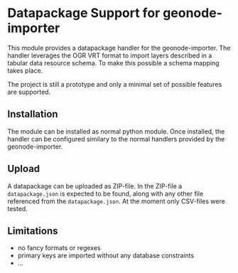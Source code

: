# Datapackage Support for geonode-importer

This module provides a datapackage handler for the geonode-importer.
The handler leverages the OGR VRT format to import layers described in a tabular data resource schema.
To make this possible a schema mapping takes place. 

The project is still a prototype and only a minimal set of possible features are supported.

## Installation

The module can be installed as normal python module. 
Once installed, the handler can be configured similary to the normal handlers provided by the geonode-importer.

## Upload

A datapackage can be uploaded as ZIP-file.
In the ZIP-file a `datapackage.json` is expected to be found, along with any other file referenced from the `datapackage.json`.
At the moment only CSV-files were tested.

## Limitations

- no fancy formats or regexes
- primary keys are imported without any database constraints
- ...
